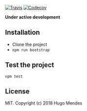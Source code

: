 [![Travis](https://img.shields.io/travis/hugomarisco/verygood.stream.svg)](https://travis-ci.org/hugomarisco/ppspp-client)
[![Codecov](https://img.shields.io/codecov/c/github/hugomarisco/verygood.stream.svg)](https://codecov.io/gh/hugomarisco/ppspp-client)

**Under active development**

## Installation

- Clone the project
- `npm run bootstrap`

## Test the project

`npm test`

## License

MIT. Copyright (c) 2018 Hugo Mendes
